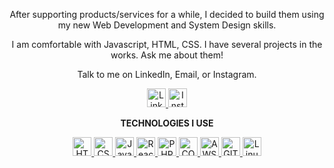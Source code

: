 

<p align="center">
After supporting products/services for a while, I decided to build them using my new Web Development and System Design skills.
</p>

<p align="center">
  I am comfortable with Javascript, HTML, CSS. I have several projects in the works. Ask me about them! 
</p>

<p align="center">
  Talk to me on LinkedIn, Email, or Instagram.
</p>

<!---
roryparker/roryparker is a ✨ special ✨ repository because its `README.md` (this file) appears on your GitHub profile.
You can click the Preview link to take a look at your changes.
--->

<p align="center">
  <a target = "_blank" href="https://www.linkedin.com/in/roryp/">
    <img src = "https://img.icons8.com/nolan/64/linkedin.png" width="30px;" alt="LinkedIn" />
  </a>
  <a target = "_blank" href="https://www.instagram.com/rorysethparker/">
    <img src = "https://img.icons8.com/nolan/64/instagram-new.png" width="30px;" alt="Instagram" />
  </a>
</p>

<p align="center">
  <strong> TECHNOLOGIES I USE</strong>
</p>

<p align="center">
  <a target = "_blank" href="https://developer.mozilla.org/en-US/docs/Glossary/HTML5">
    <img src="https://img.icons8.com/nolan/64/html-5.png" width="30px;" alt="HTML5" />
  </a>
  <a target = "_blank" href="https://developer.mozilla.org/en-US/docs/Web/CSS">
    <img src="https://img.icons8.com/nolan/64/css-filetype.png" width="30px;" alt="CSS3" />
  </a>
    <a target = "_blank" href="https://developer.mozilla.org/en-US/docs/Web/JavaScript">
    <img src="https://img.icons8.com/nolan/64/javascript.png" width="30px;" alt="Javascript" />
  </a>
    <a target = "_blank" href="https://reactjs.org/">
    <img src="https://img.icons8.com/nolan/64/react-native.png" width="30px;" alt="React" />
  </a>
    <a target = "_blank" href="https://www.php.net/">
    <img src="https://img.icons8.com/nolan/64/php.png" width="30px;" alt="PHP" />
  </a>
    <a target = "_blank" href="https://www.ibm.com/docs/en/zos-basic-skills?topic=zos-cobol">
      <img src="https://img.icons8.com/external-icongeek26-outline-gradient-icongeek26/64/000000/external-triceratops-animal-head-icongeek26-outline-gradient-icongeek26.png"
      width="30px;" alt="COBOL" />
  </a>
    <a target = "_blank" href="https://docs.aws.amazon.com/">
    <img src="https://img.icons8.com/nolan/64/amazon.png" width="30px;" alt="AWS" />
  </a>
    </a>
    <a target = "_blank" href="https://git-scm.com/">
    <img src="https://img.icons8.com/nolan/64/git.png" width="30px;" alt="GIT" />
  </a>
    </a>
    <a target = "_blank" href="https://www.linux.org/">
    <img src="https://img.icons8.com/nolan/64/linux--v2.png" width="30px;" alt="Linux" />
  </a>
</p>
